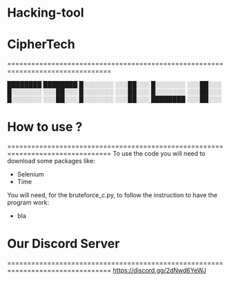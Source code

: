 # Hacking-tool

# CipherTech
================================================================================

████████   ████████
█░░░░░░░   ░░░██░░░
█░░░░░░░   ░░░██░░░
█░░░░░░░   ░░░██░░░
█░░░░░░░   ░░░██░░░
█░░░░░░░   ░░░██░░░
█░░░░░░░   ░░░██░░░
█░░░░░░░   ░░░██░░░
████████   ░░░██░░░


# How to use ?
================================================================================
To use the code you will need to download some packages like:
- Selenium
- Time

You will need, for the bruteforce_c.py, to follow the instruction to have the program work:
- bla


# Our Discord Server
================================================================================
https://discord.gg/2dNwd6YeWJ
